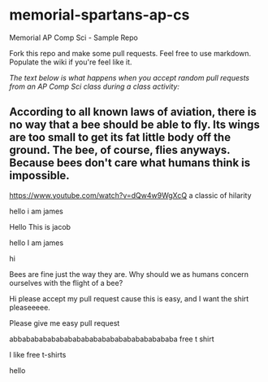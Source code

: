 # memorial-spartans-ap-cs
Memorial AP Comp Sci - Sample Repo

Fork this repo and make some pull requests. Feel free to use markdown.  Populate the wiki if you're feel like it.

_The text below is what happens when you accept random pull requests from an AP Comp Sci class during a class activity:_

## According to all known laws of aviation, there is no way that a bee should be able to fly. Its wings are too small to get its fat little body off the ground. The bee, of course, flies anyways. Because bees don't care what humans think is impossible.

https://www.youtube.com/watch?v=dQw4w9WgXcQ a classic of hilarity

hello i am james

Hello This is jacob

hello I am james

hi

Bees are fine just the way they are. Why should we as humans concern ourselves with the flight of a bee?

Hi please accept my pull request cause this is easy, and I want the shirt pleaseeeee.

Please give me easy pull request

abbababababababababababababababababababa free t shirt

I like free t-shirts

hello
